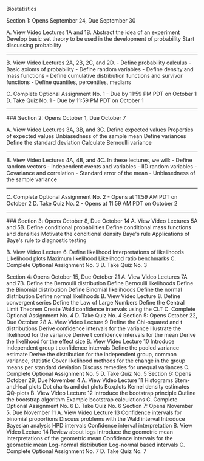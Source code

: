 Biostatistics

Section 1: Opens September 24, Due September 30

A. View Video Lectures 1A and 1B.
Abstract the idea of an experiment
Develop basic set theory to be used in the development of probability
Start discussing probability
<hr>
B. View Video Lectures 2A, 2B, 2C, and 2D.
- Define probability calculus
- Basic axioms of probability
- Define random variables
- Define density and mass functions
- Define cumulative distribution functions and survivor functions
- Define quantiles, percentiles, medians

C. Complete Optional Assignment No. 1 - Due by 11:59 PM PDT on October 1
D. Take Quiz No. 1 - Due by 11:59 PM PDT on October 1
<hr>
### Section 2: Opens October 1, Due October 7

A. View Video Lectures 3A, 3B, and 3C.
Define expected values
Properties of expected values
Unbiasedness of the sample mean
Define variances
Define the standard deviation
Calculate Bernoulli variance
<hr>
B. View Video Lectures 4A, 4B, and 4C. In these lectures, we will:
- Define random vectors
- Independent events and variables
- IID random variables
- Covariance and correlation
- Standard error of the mean
- Unbiasedness of the sample variance
<hr>
C. Complete Optional Assignment No. 2 - Opens at 11:59 AM PDT on October 2
D. Take Quiz No. 2 - Opens at 11:59 AM PDT on October 2

<hr>
### Section 3: Opens October 8, Due October 14
A. View Video Lectures 5A and 5B.
Define conditional probabilities
Define conditional mass functions and densities
Motivate the conditional density
Baye's rule
Applications of Baye's rule to diagnostic testing

B. View Video Lecture 6.
Define likelihood
Interpretations of likelihoods
Likelihood plots
Maximum likelihood
Likelihood ratio benchmarks
C. Complete Optional Assignment No. 3
D. Take Quiz No. 3

Section 4: Opens October 15, Due October 21
A. View Video Lectures 7A and 7B.
Define the Bernoulli distribution
Define Bernoulli likelihoods
Define the Binomial distribution
Define Binomial likelihoods
Define the normal distribution
Define normal likelihoods
B. View Video Lecture 8.
Define convergent series
Define the Law of Large Numbers
Define the Central Limit Theorem
Create Wald confidence intervals using the CLT
C. Complete Optional Assignment No. 4
D. Take Quiz No. 4
Section 5: Opens October 22, Due October 28
A. View Video Lecture 9
Define the Chi-squared and t distributions
Derive confidence intervals for the variance
Illustrate the likelihood for the variance
Derive t confidence intervals for the mean
Derive the likelihood for the effect size
B. View Video Lecture 10
Introduce independent group t confidence intervals
Define the pooled variance estimate
Derive the distribution for the independent group, common variance, statistic
Cover likelihood methods for the change in the group means per standard deviation
Discuss remedies for unequal variances
C. Complete Optional Assignment No. 5
D. Take Quiz No. 5
Section 6: Opens October 29, Due November 4
A. View Video Lecture 11
Histograms
Stem-and-leaf plots
Dot charts and dot plots
Boxplots
Kernel density estimates
QQ-plots
B. View Video Lecture 12
Introduce the bootstrap principle
Outline the bootstrap algorithm
Example bootstrap calculations
C. Complete Optional Assignment No. 6
D. Take Quiz No. 6
Section 7: Opens November 5, Due November 11
A. View Video Lecture 13
Confidence intervals for binomial proportions
Discuss problems with the Wald interval
Introduce Bayesian analysis
HPD intervals
Confidence interval interpretation
B. View Video Lecture 14
Review about logs
Introduce the geometric mean
Interpretations of the geometric mean
Confidence intervals for the geometric mean
Log-normal distribution
Log-normal based intervals
C. Complete Optional Assignment No. 7
D. Take Quiz No. 7


